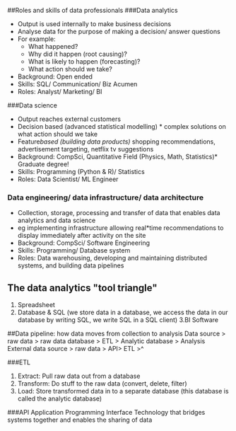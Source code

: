 ##Roles and skills of data professionals
###Data analytics
* Output is used internally to make business decisions
* Analyse data for the purpose of making a decision/ answer questions
* For example:
  * What happened?
  * Why did it happen (root causing)?
  * What is likely to happen (forecasting)?
  * What action should we take?
* Background: Open ended
* Skills: SQL/ Communication/ Biz Acumen
* Roles: Analyst/ Marketing/ BI

###Data science
* Output reaches external customers
* Decision based (advanced statistical modelling) * complex solutions on what action should we take
* Feature*based (building data products)* shopping recommendations, advertisement targeting, netflix tv suggestions
* Background: CompSci, Quantitative Field (Physics, Math, Statistics)* Graduate degree!
* Skills: Programming (Python & R)/ Statistics
* Roles: Data Scientist/ ML Engineer

### Data engineering/ data infrastructure/ data architecture
* Collection, storage, processing and transfer of data that enables data analytics and data science
* eg implementing infrastructure allowing real*time recommendations to display immediately after activity on the site
* Background: CompSci/ Software Engineering
* Skills: Programming/ Database system
* Roles: Data warehousing, developing and maintaining distributed systems, and building data pipelines

## The data analytics "tool triangle" </h2>
1. Spreadsheet
2. Database & SQL  (we store data in a database, we access the data in our database by writing SQL, we write SQL in a SQL client)
3.BI Software

##Data pipeline: how data moves from collection to analysis</h2>
Data source > raw data > raw data database > ETL > Analytic database > Analysis
External data source > raw data > API> ETL >^

###ETL
1. Extract: Pull raw data out from a database
2. Transform: Do stuff to the raw data (convert, delete, filter)
3. Load: Store transformed data in to a separate database (this database is called the analytic database)

###API Application Programming Interface
Technology that bridges systems together and enables the sharing of data
